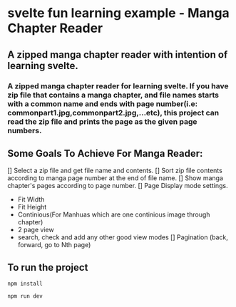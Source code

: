 # svelte fun learning example - Manga Chapter Reader

## A zipped manga chapter reader with intention of learning svelte.

### A zipped manga chapter reader for learning svelte. If you have zip file that contains a manga chapter, and file names starts with a common name and ends with page number(i.e: commonpart1.jpg,commonpart2.jpg,...etc), this project can read the zip file and prints the page as the given page numbers.

## Some Goals To Achieve For Manga Reader:
[] Select a zip file and get file name and contents.
[] Sort zip file contents according to manga page number at the end of file name. 
[] Show manga chapter's pages according to page number.
[] Page Display mode settings.
  * Fit Width
  * Fit Height
  * Continious(For Manhuas which are one continious image through chapter)
  * 2 page view
  * search, check and add any other good view modes
[] Pagination (back, forward, go to Nth page)  

## To run the project

```
npm install

npm run dev
```
